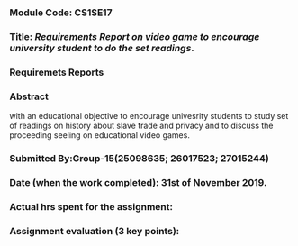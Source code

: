 ### Module Code: CS1SE17
### Title: *Requirements Report on video game to encourage university student to do the set readings*.
### Requiremets Reports
### Abstract
with an educational objective to encourage univesrity students to study set of readings on history about slave trade and privacy and to discuss the proceeding seeling on educational video games.

### Submitted By:Group-15(25098635; 26017523; 27015244)
### Date (when the work completed): 31st of November 2019.
### Actual hrs spent for the assignment:
### Assignment evaluation (3 key points): 